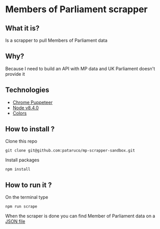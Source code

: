 # Members of Parliament scrapper

## What it is?
Is a scrapper to pull Members of Parliament data

## Why?
Because I need to build an API with MP data and UK Parliament doesn't provide it

## Technologies

* [Chrome Puppeteer](https://github.com/GoogleChrome/puppeteer)
* [Node v8.4.0](https://nodejs.org/)
* [Colors](https://github.com/Marak/colors.js)

## How to install ?

Clone this repo

`git clone git@github.com:pataruco/mp-scrapper-sandbox.git`

Install packages

`npm install`

## How to run it ?

On the terminal type

`npm run scrape`

When the scraper is done you can find Member of Parliament data on a [JSON file](.data/members.json)
